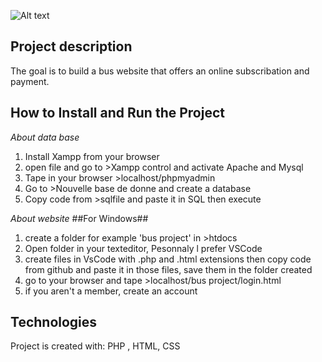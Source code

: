 <img
  src=![logo-bus](https://user-images.githubusercontent.com/80290373/206314350-2fb31246-3806-4113-a0f7-bab7db7b09ef.png)
  alt="Alt text"
  title="Optional title"
  style="display: inline-block; margin: 0 auto; max-width: 300px">
 ## Project description
 The goal is to build a bus website that offers an online subscribation and payment. 
 ## How to Install and Run the Project
 *About data base*
 1. Install Xampp from your browser
 3. open file and go to >Xampp control and activate Apache and Mysql
 1. Tape in your browser >localhost/phpmyadmin
 2. Go to >Nouvelle base de donne and create a database
 3. Copy code from >sqlfile and paste it in SQL then execute
 
 *About website*
 ##For Windows##
 1. create a folder for example 'bus project' in >htdocs
 2. Open folder in your texteditor, Pesonnaly l prefer VSCode
 5. create files in VsCode with .php and .html extensions then copy code from github and paste it in those files, save them in the folder created 
 6. go to your browser and tape >localhost/bus project/login.html
 7. if you aren't a member, create an account 
 
 ## Technologies
Project is created with:
PHP , HTML, CSS
